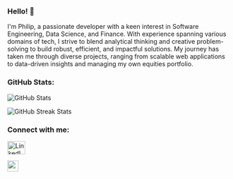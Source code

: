 ### Hello! 👋

I'm Philip, a passionate developer with a keen interest in Software Engineering, Data Science, and Finance. With experience spanning various domains of tech, I strive to blend analytical thinking and creative problem-solving to build robust, efficient, and impactful solutions. My journey has taken me through diverse projects, ranging from scalable web applications to data-driven insights and managing my own equities portfolio.

### GitHub Stats:
<p align="left">
  <img align="center" src="https://github-readme-stats.vercel.app/api?username=philipljh&show_icons=true&locale=en" alt="GitHub Stats" />
</p>

<p align="left">
  <img align="center" src="https://github-readme-streak-stats.herokuapp.com/?user=philipljh&" alt="GitHub Streak Stats" />
</p>

### Connect with me:
<p align="left">
  <a href="https://www.linkedin.com/in/philipljh/" target="blank">
    <img align="center" src="https://raw.githubusercontent.com/rahuldkjain/github-profile-readme-generator/master/src/images/icons/Social/linked-in-alt.svg" alt="LinkedIn" height="30" width="40" />
  </a>
</p>

<a href="https://github.com/PhilipLeong" target="_blank"><img height="25" src="https://img.shields.io/badge/GitHub-Old%20School%20Account-blue"></a>&nbsp;&nbsp;

